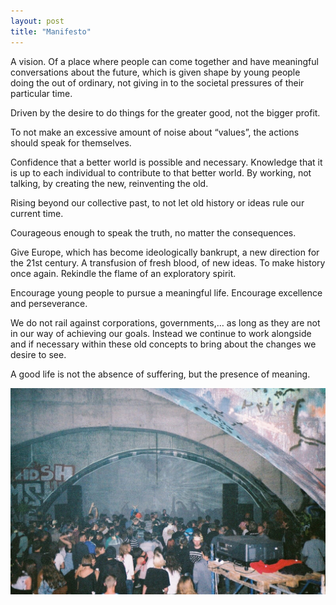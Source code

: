 ```yaml
---
layout: post
title: "Manifesto"
---
```


A vision. Of a place where people can come together and have meaningful conversations about the future, which is given shape by young people doing the out of ordinary, not giving in to the societal pressures of their particular time.

Driven by the desire to do things for the greater good, not the bigger profit.

To not make an excessive amount of noise about “values”, the actions should speak for themselves.

Confidence that a better world is possible and necessary. Knowledge that it is up to each individual to contribute to that better world. By working, not talking, by creating the new, reinventing the old.

Rising beyond our collective past, to not let old history or ideas rule our current time.

Courageous enough to speak the truth, no matter the consequences.

Give Europe, which has become ideologically bankrupt, a new direction for the 21st century. A transfusion of fresh blood, of new ideas. To make history once again. Rekindle the flame of an exploratory spirit.

Encourage young people to pursue a meaningful life. Encourage excellence and perseverance.

We do not rail against corporations, governments,… as long as they are not in our way of achieving our goals. Instead we continue to work alongside and if necessary within these old concepts to bring about the changes we desire to see.

A good life is not the absence of suffering, but the presence of meaning.

![kiev_photo](/photos/kiev.jpg)